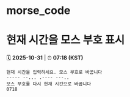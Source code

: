 # morse_code
# 현재 시간을 모스 부호 표시
<!-- MORSE_TIME_START -->
🗓️ **2025-10-31** | ⏰ **07:18 (KST)**

```
현재 시간을 입력하세요. 모스 부호로 바꿉니다
----- --... .---- ---..
모스 부호를 다시 현재 시간으로 바꿉니다
0718
```
<!-- MORSE_TIME_END -->
